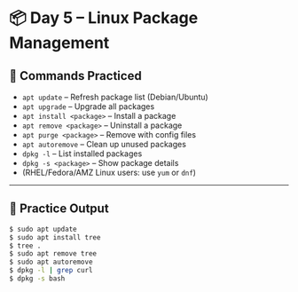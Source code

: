 # 📦 Day 5 – Linux Package Management

## 🔧 Commands Practiced
- `apt update` – Refresh package list (Debian/Ubuntu)
- `apt upgrade` – Upgrade all packages
- `apt install <package>` – Install a package
- `apt remove <package>` – Uninstall a package
- `apt purge <package>` – Remove with config files
- `apt autoremove` – Clean up unused packages
- `dpkg -l` – List installed packages
- `dpkg -s <package>` – Show package details
- (RHEL/Fedora/AMZ Linux users: use `yum` or `dnf`)

---

## 🧪 Practice Output

```bash
$ sudo apt update
$ sudo apt install tree
$ tree .
$ sudo apt remove tree
$ sudo apt autoremove
$ dpkg -l | grep curl
$ dpkg -s bash
